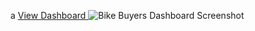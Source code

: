 a
<a href = "https://github.com/AshrithaGaniga/Interactive-Dashboard-Projects/blob/main/Excel%20Projects/Bike%20Buyers%20Dashboard%20Screenshot.png"> View Dashboard </a>
![Bike Buyers Dashboard Screenshot](https://github.com/user-attachments/assets/1633eac0-d1ce-4c28-9aa3-9c5dfbc88da1)
